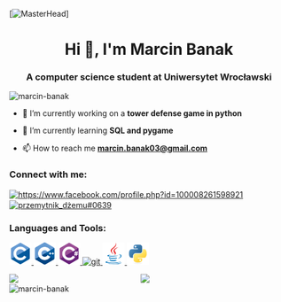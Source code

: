 [![MasterHead](https://ssodiumm.files.wordpress.com/2018/06/1_jb76mlzjinhgsqqvxm7lsq.gif)]<h1 align="center">
Hi 👋, I'm Marcin Banak</h1>
<h3 align="center">A computer science student at Uniwersytet Wrocławski</h3>

<p align="left"> <img src="https://komarev.com/ghpvc/?username=marcin-banak&label=Profile%20views&color=0e75b6&style=flat" alt="marcin-banak" /> </p>

- 🔭 I’m currently working on a **tower defense game in python**

- 🌱 I’m currently learning **SQL and pygame**

- 📫 How to reach me **marcin.banak03@gmail.com**

<h3 align="left">Connect with me:</h3>
<p align="left">
<a href="https://fb.com/https://www.facebook.com/profile.php?id=100008261598921" target="blank"><img align="center" src="https://raw.githubusercontent.com/rahuldkjain/github-profile-readme-generator/master/src/images/icons/Social/facebook.svg" alt="https://www.facebook.com/profile.php?id=100008261598921" height="30" width="40" /></a>
<a href="https://discord.gg/przemytnik_dżemu#0639" target="blank"><img align="center" src="https://raw.githubusercontent.com/rahuldkjain/github-profile-readme-generator/master/src/images/icons/Social/discord.svg" alt="przemytnik_dżemu#0639" height="30" width="40" /></a>
</p>

<h3 align="left">Languages and Tools:</h3>
<p align="left"> <a href="https://www.cprogramming.com/" target="_blank" rel="noreferrer"> <img src="https://raw.githubusercontent.com/devicons/devicon/master/icons/c/c-original.svg" alt="c" width="40" height="40"/> </a> <a href="https://www.w3schools.com/cpp/" target="_blank" rel="noreferrer"> <img src="https://raw.githubusercontent.com/devicons/devicon/master/icons/cplusplus/cplusplus-original.svg" alt="cplusplus" width="40" height="40"/> </a> <a href="https://www.w3schools.com/cs/" target="_blank" rel="noreferrer"> <img src="https://raw.githubusercontent.com/devicons/devicon/master/icons/csharp/csharp-original.svg" alt="csharp" width="40" height="40"/> </a> <a href="https://git-scm.com/" target="_blank" rel="noreferrer"> <img src="https://www.vectorlogo.zone/logos/git-scm/git-scm-icon.svg" alt="git" width="40" height="40"/> </a> <a href="https://www.java.com" target="_blank" rel="noreferrer"> <img src="https://raw.githubusercontent.com/devicons/devicon/master/icons/java/java-original.svg" alt="java" width="40" height="40"/> </a> <a href="https://www.python.org" target="_blank" rel="noreferrer"> <img src="https://raw.githubusercontent.com/devicons/devicon/master/icons/python/python-original.svg" alt="python" width="40" height="40"/> </a> </p>

<img align="left" width="47%" src="https://github-readme-stats.vercel.app/api/top-langs/?username=marcin-banak" />
<img align="left" width="47%" src="https://github-readme-stats.vercel.app/api?username=marcin-banak&show_icons=true&locale=en" />

<p><img align="center" src="https://github-readme-streak-stats.herokuapp.com/?user=marcin-banak&" alt="marcin-banak" /></p>
